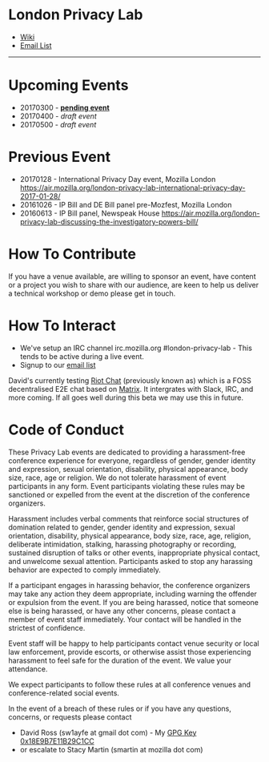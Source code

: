 # London Privacy Lab

* [Wiki](https://wiki.mozilla.org/Privacy/Privacy_Lab/London)
* [Email List](https://mail.mozilla.org/listinfo/privacy-events-london)

--------------------------
# Upcoming Events

* 20170300 - [**pending event**](https://ti.to/london-privacy-lab/march-event)
* 20170400 - *draft event*
* 20170500 - *draft event*

# Previous Event

* 20170128 - International Privacy Day event, Mozilla London https://air.mozilla.org/london-privacy-lab-international-privacy-day-2017-01-28/
* 20161026 - IP Bill and DE Bill panel pre-Mozfest, Mozilla London
* 20160613 - IP Bill panel, Newspeak House https://air.mozilla.org/london-privacy-lab-discussing-the-investigatory-powers-bill/
 
# How To Contribute

If you have a venue available, are willing to sponsor an event, have content or a project you wish to share with our audience, are keen to help us deliver a technical workshop or demo please get in touch.

# How To Interact

* We've setup an IRC channel irc.mozilla.org #london-privacy-lab - This tends to be active during a live event.
* Signup to our [email list](https://mail.mozilla.org/listinfo/privacy-events-london) 

David's currently testing [Riot Chat](https://riot.im) (previously known as) which is a FOSS decentralised E2E chat based on [Matrix](http://matrix.org/). It intergrates with Slack, IRC, and more coming. If all goes well during this beta we may use this in future.

# Code of Conduct

These Privacy Lab events are dedicated to providing a harassment-free conference experience for everyone, regardless of gender, gender identity and expression, sexual orientation, disability, physical appearance, body size, race, age or religion. We do not tolerate harassment of event participants in any form. Event participants violating these rules may be sanctioned or expelled from the event at the discretion of the conference organizers.

Harassment includes verbal comments that reinforce social structures of domination related to gender, gender identity and expression, sexual orientation, disability, physical appearance, body size, race, age, religion, deliberate intimidation, stalking, harassing photography or recording, sustained disruption of talks or other events, inappropriate physical contact, and unwelcome sexual attention. Participants asked to stop any harassing behavior are expected to comply immediately.

If a participant engages in harassing behavior, the conference organizers may take any action they deem appropriate, including warning the offender or expulsion from the event. If you are being harassed, notice that someone else is being harassed, or have any other concerns, please contact a member of event staff immediately. Your contact will be handled in the strictest of confidence.

Event staff will be happy to help participants contact venue security or local law enforcement, provide escorts, or otherwise assist those experiencing harassment to feel safe for the duration of the event. We value your attendance.

We expect participants to follow these rules at all conference venues and conference-related social events.

In the event of a breach of these rules or if you have any questions, concerns, or requests please contact 
* David Ross (sw1ayfe at gmail dot com) - My [GPG Key 0x18E9B7E11B29C1CC](https://gpg.mozilla.org/pks/lookup?op=vindex&search=0x18E9B7E11B29C1CC) 
* or escalate to Stacy Martin (smartin at mozilla dot com) 
